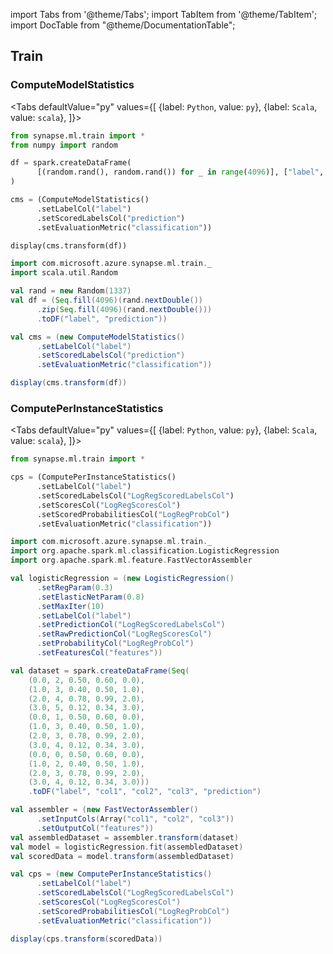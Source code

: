 import Tabs from '@theme/Tabs';
import TabItem from '@theme/TabItem';
import DocTable from "@theme/DocumentationTable";




## Train

### ComputeModelStatistics

<Tabs
defaultValue="py"
values={[
{label: `Python`, value: `py`},
{label: `Scala`, value: `scala`},
]}>
<TabItem value="py">

<!--pytest-codeblocks:cont-->

```python
from synapse.ml.train import *
from numpy import random

df = spark.createDataFrame(
      [(random.rand(), random.rand()) for _ in range(4096)], ["label", "prediction"]
)

cms = (ComputeModelStatistics()
      .setLabelCol("label")
      .setScoredLabelsCol("prediction")
      .setEvaluationMetric("classification"))

display(cms.transform(df))
```

</TabItem>
<TabItem value="scala">

```scala
import com.microsoft.azure.synapse.ml.train._
import scala.util.Random

val rand = new Random(1337)
val df = (Seq.fill(4096)(rand.nextDouble())
      .zip(Seq.fill(4096)(rand.nextDouble()))
      .toDF("label", "prediction"))

val cms = (new ComputeModelStatistics()
      .setLabelCol("label")
      .setScoredLabelsCol("prediction")
      .setEvaluationMetric("classification"))

display(cms.transform(df))
```

</TabItem>
</Tabs>

<DocTable className="ComputeModelStatistics"
py="synapse.ml.train.html#module-synapse.ml.train.ComputeModelStatistics"
scala="com/microsoft/azure/synapse/ml/train/ComputeModelStatistics.html"
sourceLink="https://github.com/microsoft/SynapseML/blob/master/core/src/main/scala/com/microsoft/azure/synapse/ml/train/ComputeModelStatistics.scala" />


### ComputePerInstanceStatistics

<Tabs
defaultValue="py"
values={[
{label: `Python`, value: `py`},
{label: `Scala`, value: `scala`},
]}>
<TabItem value="py">




<!--pytest-codeblocks:cont-->

```python
from synapse.ml.train import *

cps = (ComputePerInstanceStatistics()
      .setLabelCol("label")
      .setScoredLabelsCol("LogRegScoredLabelsCol")
      .setScoresCol("LogRegScoresCol")
      .setScoredProbabilitiesCol("LogRegProbCol")
      .setEvaluationMetric("classification"))
```

</TabItem>
<TabItem value="scala">

```scala
import com.microsoft.azure.synapse.ml.train._
import org.apache.spark.ml.classification.LogisticRegression
import org.apache.spark.ml.feature.FastVectorAssembler

val logisticRegression = (new LogisticRegression()
      .setRegParam(0.3)
      .setElasticNetParam(0.8)
      .setMaxIter(10)
      .setLabelCol("label")
      .setPredictionCol("LogRegScoredLabelsCol")
      .setRawPredictionCol("LogRegScoresCol")
      .setProbabilityCol("LogRegProbCol")
      .setFeaturesCol("features"))

val dataset = spark.createDataFrame(Seq(
    (0.0, 2, 0.50, 0.60, 0.0),
    (1.0, 3, 0.40, 0.50, 1.0),
    (2.0, 4, 0.78, 0.99, 2.0),
    (3.0, 5, 0.12, 0.34, 3.0),
    (0.0, 1, 0.50, 0.60, 0.0),
    (1.0, 3, 0.40, 0.50, 1.0),
    (2.0, 3, 0.78, 0.99, 2.0),
    (3.0, 4, 0.12, 0.34, 3.0),
    (0.0, 0, 0.50, 0.60, 0.0),
    (1.0, 2, 0.40, 0.50, 1.0),
    (2.0, 3, 0.78, 0.99, 2.0),
    (3.0, 4, 0.12, 0.34, 3.0)))
    .toDF("label", "col1", "col2", "col3", "prediction")

val assembler = (new FastVectorAssembler()
      .setInputCols(Array("col1", "col2", "col3"))
      .setOutputCol("features"))
val assembledDataset = assembler.transform(dataset)
val model = logisticRegression.fit(assembledDataset)
val scoredData = model.transform(assembledDataset)

val cps = (new ComputePerInstanceStatistics()
      .setLabelCol("label")
      .setScoredLabelsCol("LogRegScoredLabelsCol")
      .setScoresCol("LogRegScoresCol")
      .setScoredProbabilitiesCol("LogRegProbCol")
      .setEvaluationMetric("classification"))

display(cps.transform(scoredData))
```

</TabItem>
</Tabs>

<DocTable className="ComputePerInstanceStatistics"
py="synapse.ml.train.html#module-synapse.ml.train.ComputePerInstanceStatistics"
scala="com/microsoft/azure/synapse/ml/train/ComputePerInstanceStatistics.html"
sourceLink="https://github.com/microsoft/SynapseML/blob/master/core/src/main/scala/com/microsoft/azure/synapse/ml/train/ComputePerInstanceStatistics.scala" />
